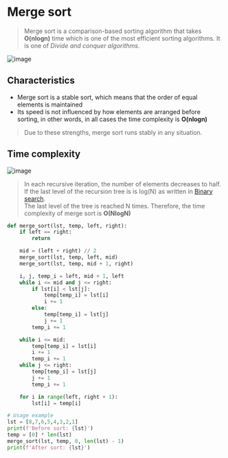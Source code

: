 # Merge sort
>Merge sort is a comparison-based sorting algorithm that takes **O(nlogn)** time which is one of the most efficient sorting algorithms. It is one of *Divide and conquer algorithms*.<br>

![image](https://user-images.githubusercontent.com/67142421/149567895-7ef189fb-abcd-4430-bf6a-5cef1dd9ea8f.png)

## Characteristics
* Merge sort is a stable sort, which means that the order of equal elements is maintained
* Its speed is not influenced by how elements are arranged before sorting, in other words, in all cases the time complexity is **O(nlogn)**
>Due to these strengths, merge sort runs stably in any situation.

## Time complexity
![image](https://user-images.githubusercontent.com/67142421/234135296-56675120-907a-431b-93ae-b7dfc1cc95f2.png)

>In each recursive iteration, the number of elements decreases to half. If the last level of the recursion tree is is log(N) as written in [Binary search](https://github.com/vacu9708/Algorithm/tree/main/Searching%20algorithm/Binary%20search).<br>
>The last level of the tree is reached N times. Therefore, the time complexity of merge sort is **O(NlogN)**

~~~python
def merge_sort(lst, temp, left, right):
    if left == right:
        return

    mid = (left + right) // 2
    merge_sort(lst, temp, left, mid)
    merge_sort(lst, temp, mid + 1, right)

    i, j, temp_i = left, mid + 1, left
    while i <= mid and j <= right:
        if lst[i] < lst[j]:
            temp[temp_i] = lst[i]
            i += 1
        else:
            temp[temp_i] = lst[j]
            j += 1
        temp_i += 1

    while i <= mid:
        temp[temp_i] = lst[i]
        i += 1
        temp_i += 1
    while j <= right:
        temp[temp_i] = lst[j]
        j += 1
        temp_i += 1

    for i in range(left, right + 1):
        lst[i] = temp[i]

# Usage example
lst = [8,7,6,5,4,3,2,1]
print(f'Before sort: {lst}')
temp = [0] * len(lst)
merge_sort(lst, temp, 0, len(lst) - 1)
print(f'After sort: {lst}')

~~~
